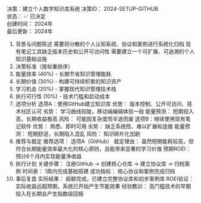 决策：建立个人数字知识库系统
决策ID： 2024-SETUP-GITHUB  
状态： ✅ 已决定  
创建时间： 2024年  
最后更新： 2024年
1. 背景与问题陈述
需要将分散的个人认知系统、协议和案例进行系统化归档
现有笔记工具缺乏版本历史和公开可访问性
需要建立一个可扩展、可追溯的个人知识基础设施
2. 决策标准（按权重排序）
1. 能量效率 (40%) - 长期节省知识管理能耗
2. 长期价值 (30%) - 构建可持续积累的知识资产
3. 学习机会 (20%) - 掌握现代知识管理技术栈
4. 执行可行性 (10%) - 技术门槛和启动成本
3. 选项分析
选项A：使用GitHub建立知识库
优势： 版本控制、公开可访问、技术社区认可
劣势： 学习曲线较陡，移动端编辑体验一般
能量预测： 短期投入高，长期收益极高
风险： 可能因复杂度而半途而废
选项B：继续使用现有笔记软件
优势： 熟悉、即时可用
劣势： 缺乏系统性、难以扩展和连接
能量预测： 短期舒适，长期陷入混乱
风险： 知识碎片化加剧
4. 推荐与裁定
推荐选项： 选项A（GitHub）
裁定理由： 虽然短期能耗较高，但符合长期能量效率最大化的核心原则，且能带来显著的学习价值
预期ROEI： 预计6个月内实现能量净收益
5. 执行计划
关键步骤： 注册GitHub → 创建核心仓库 → 建立协议库 → 归档案例
时间表： 1周内完成基础搭建
成功指标： 核心协议和案例完成归档
6. 事后复盘
实际结果： 超额完成，已建立完整协议库和初步案例库
ROEI验证： 实际收益远超预期，系统已开始产生节能效果
经验教训： 高门槛技术的早期投入在长期会产生指数级回报